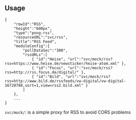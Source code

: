 ## Usage

	{
		"rowId":"RSS",
		"height":"600px",
		"type":"pong-rss",
		"resourceURL":"svc/rss",
		"title":"RSS Feed",
		"moduleConfig":{
			"pollDataSec":"300",	
			"rssURLs":[ 
				{ "id":"Heise", "url":"svc/mock/rss?rss=https://www.heise.de/newsticker/heise-atom.xml" },
				{ "id":"Focus", "url":"svc/mock/rss?rss=http://rss.focus.de/digital/" },
				{ "id":"Bild", "url":"svc/mock/rss?rss=http://www.bild.de/rssfeeds/vw-digital/vw-digital-16728788,sort=1,view=rss2.bild.xml" }
			]
		},
        ...
	}
	
`svc/mock/`: is a simple proxy for RSS to avoid CORS problems 
